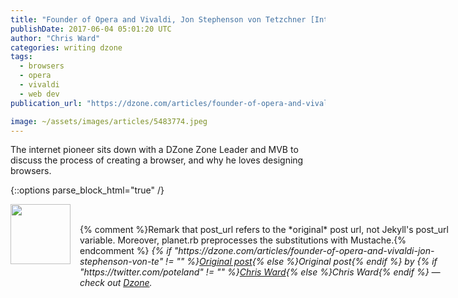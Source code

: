 ```yaml
---
title: "Founder of Opera and Vivaldi, Jon Stephenson von Tetzchner [Interview]"
publishDate: 2017-06-04 05:01:20 UTC
author: "Chris Ward"
categories: writing dzone
tags:
  - browsers
  - opera
  - vivaldi
  - web dev
publication_url: "https://dzone.com/articles/founder-of-opera-and-vivaldi-jon-stephenson-von-te"

image: ~/assets/images/articles/5483774.jpeg
---
```

The internet pioneer sits down with a DZone Zone Leader and MVB to discuss the process of creating a browser, and why he loves designing browsers.


{::options parse_block_html="true" /}
<div class="author">
   <img src="https://www.rss-specifications.com/rss-spec-rss.gif" style="width: 96px; height: 96;">
   <span style="position: absolute; padding: 32px 15px;">{% comment %}Remark that post_url refers to the *original* post url, not Jekyll's post_url variable. Moreover, planet.rb preprocesses the substitutions with Mustache.{% endcomment %}
      <i>{% if "https://dzone.com/articles/founder-of-opera-and-vivaldi-jon-stephenson-von-te" != "" %}<a href="https://dzone.com/articles/founder-of-opera-and-vivaldi-jon-stephenson-von-te">Original post</a>{% else %}Original post{% endif %} by {% if "https://twitter.com/poteland" != "" %}<a href="https://twitter.com/poteland">Chris Ward</a>{% else %}Chris Ward{% endif %} &mdash; check out <a href="https://dzone.com">Dzone</a>.</i>
  </span>
</div>
